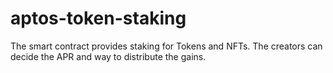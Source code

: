 # aptos-token-staking

The smart contract provides staking for Tokens and NFTs. The creators can decide the APR and way to distribute the gains.

